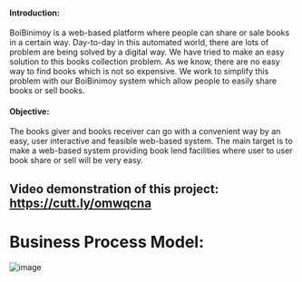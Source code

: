 #### Introduction:
BoiBinimoy is a web-based platform where people can share or sale books in a certain way. Day-to-day in this automated world, there are lots of problem are being solved by a digital way. We have tried to make an easy solution to this books collection problem. As we know, there are no easy way to find books which is not so expensive. We work to simplify this problem with our BoiBinimoy system which allow people to easily share books or sell books.

#### Objective:
The books giver and books receiver can go with a convenient way by an easy, user interactive and feasible web-based system. The main target is to make a web-based system providing book lend facilities where user to user book share or sell will be very easy.


## Video demonstration of this project: https://cutt.ly/omwqcna
# Business Process Model:
![image](https://user-images.githubusercontent.com/76213784/129294933-f06e36ce-c4fc-489b-bda3-85696483509e.png)
